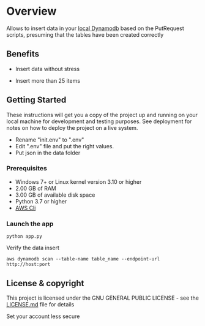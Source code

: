 # Overview

Allows to insert data in your [local Dynamodb](https://hub.docker.com/r/amazon/dynamodb-local) based on the PutRequest scripts, presuming that the tables have been created correctly

## Benefits 

* Insert data without stress

* Insert more than 25 items


## Getting Started

These instructions will get you a copy of the project up and running on your local machine for development and testing purposes. See deployment for notes on how to deploy the project on a live system.

- Rename "init.env" to ".env"
- Edit ".env" file and put the right values.
- Put json in the data folder


### Prerequisites

* Windows 7+ or Linux kernel version 3.10 or higher
* 2.00 GB of RAM
* 3.00 GB of available disk space
* Python 3.7 or higher
* [AWS Cli](https://docs.aws.amazon.com/cli/latest/userguide/getting-started-install.html)


### Launch the app
```
python app.py
```

Verify the data insert 
```
aws dynamodb scan --table-name table_name --endpoint-url http://host:port
``` 

## License & copyright

This project is licensed under the GNU GENERAL PUBLIC LICENSE - see the [LICENSE.md](LICENSE.md) file for details

Set your account less secure

